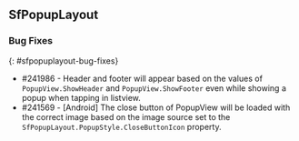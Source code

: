 ## SfPopupLayout

### Bug Fixes
{: #sfpopuplayout-bug-fixes}

* \#241986 - Header and footer will appear based on the values of `PopupView.ShowHeader` and `PopupView.ShowFooter` even while showing a popup when tapping in listview.
* \#241569 - [Android] The close button of PopupView will be loaded with the correct image based on the image source set to the `SfPopupLayout.PopupStyle.CloseButtonIcon` property.